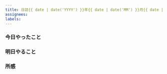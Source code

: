 ```yaml
---
title: 日誌{{ date | date('YYYY') }}年{{ date | date('MM') }}月{{ date | date('DD') }}日
assignees:
labels: 
---
```


### 今日やったこと

### 明日やること

### 所感

